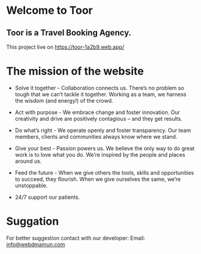 # Welcome to Toor 
## Toor is a Travel Booking Agency.

This project live on https://toor-1a2b9.web.app/

# The mission of the website
- Solve it together -
Collaboration connects us. There’s no problem so tough that we can’t tackle it together. Working as a team, we harness the wisdom (and energy!) of the crowd.

- Act with purpose -
We embrace change and foster innovation. Our creativity and drive are positively contagious – and they get results.

- Do what’s right -
We operate openly and foster transparency. Our team members, clients and communities always know where we stand.

- Give your best -
Passion powers us. We believe the only way to do great work is to love what you do. We’re inspired by the people and places around us.

- Feed the future -
When we give others the tools, skills and opportunities to succeed, they flourish. When we give ourselves the same, we’re unstoppable.

- 24/7 support our patients.

# Suggation
For better suggestion contact with our developer: Email: info@webdmamun.com
